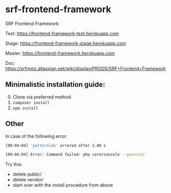 
# srf-frontend-framework
SRF Frontend Framework

Test: https://frontend-framework-test.herokuapp.com

Stage: https://frontend-framework-stage.herokuapp.com

Master: https://frontend-framework.herokuapp.com

Doc: https://srfmmz.atlassian.net/wiki/display/PRODS/SRF+Frontend+Framework

## Minimalistic installation guide:

0. Clone via preferred method
1. `composer install`
2. `npm install`

## Other

In case of the following error:

```bash
[09:04:04] 'patternlab' errored after 2.08 s

[09:04:04] Error: Command failed: php core/console --generate
```

Try this:
* delete public/
* delete vendor/
* start over with the install procedure from above
